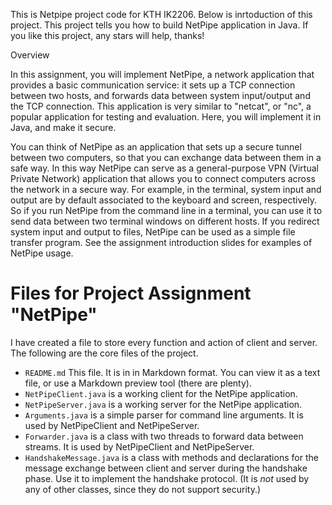This is Netpipe project code for KTH IK2206. Below is inrtoduction of this project. This project tells you how to build NetPipe application in Java. If you like this project, any stars will help, thanks!

Overview

In this assignment, you will implement NetPipe, a network application that provides a basic communication service: it sets up a TCP connection between two hosts, and forwards data between system input/output and the TCP connection. This application is very similar to "netcat", or "nc", a popular application for testing and evaluation. Here, you will implement it in Java, and make it secure.

You can think of NetPipe as an application that sets up a secure tunnel between two computers, so that you can exchange data between them in a safe way. In this way NetPipe can serve as a general-purpose VPN (Virtual Private Network) application that allows you to connect computers across the network in a secure way. For example, in the terminal, system input and output are by default associated to the keyboard and screen, respectively. So if you run NetPipe from the command line in a terminal, you can use it to send data between two terminal windows on different hosts. If you redirect system input and output to files, NetPipe can be used as a simple file transfer program. See the assignment introduction slides for examples of NetPipe usage.

# Files for Project Assignment "NetPipe"
I have created a file to store every function and action of client and server.
The following are the core files of the project.
- `README.md` This file. It is in in Markdown format. You can view it as a text file, or use a Markdown preview tool (there are plenty). 
- `NetPipeClient.java` is a working client for the NetPipe application.
- `NetPipeServer.java` is a working server for the NetPipe application.
- `Arguments.java` is a simple parser for command line arguments. It is used by NetPipeClient and NetPipeServer. 
- `Forwarder.java` is a class with two threads to forward data between streams. It is used by NetPipeClient and NetPipeServer.
- `HandshakeMessage.java` is a class with methods and declarations for the message exchange between client and server during the handshake phase. Use it to implement the handshake protocol. (It is *not* used by any of other classes, since they do not support security.)



